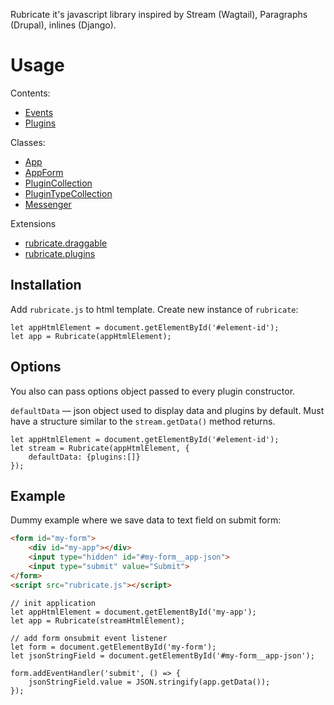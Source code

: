 Rubricate it's javascript library inspired by Stream (Wagtail), Paragraphs (Drupal), inlines (Django).


Usage
=====

Contents:
- [Events](docs/events.md)
- [Plugins](docs/plugins.md)

Classes:
- [App](docs/classes/App.md)
- [AppForm](docs/classes/StreamForm.md)
- [PluginCollection](docs/classes/PluginCollection.md)
- [PluginTypeCollection](docs/classes/PluginTypeCollection.md)
- [Messenger](docs/classes/Messenger.md)

Extensions
- [rubricate.draggable](docs/extensions/rubricate.draggable.md)
- [rubricate.plugins](docs/extensions/rubricate.plugins.md)

Installation
------------

Add `rubricate.js` to html template.
Create new instance of `rubricate`:

```$js
let appHtmlElement = document.getElementById('#element-id');
let app = Rubricate(appHtmlElement);
```

Options
-------

You also can pass options object passed to every plugin constructor.

`defaultData` — json object used to display data and plugins by default. Must have a structure similar to the `stream.getData()` method returns.
```$js
let appHtmlElement = document.getElementById('#element-id');
let stream = Rubricate(appHtmlElement, {
    defaultData: {plugins:[]}
});
```

Example
-------
Dummy example where we save data to text field on submit form:


```html
<form id="my-form">
    <div id="my-app"></div>
    <input type="hidden" id="#my-form__app-json">
    <input type="submit" value="Submit">
</form>
<script src="rubricate.js"></script>
```

```$js
// init application
let appHtmlElement = document.getElementById('my-app');
let app = Rubricate(streamHtmlElement);

// add form onsubmit event listener
let form = document.getElementById('my-form');
let jsonStringField = document.getElementById('#my-form__app-json');

form.addEventHandler('submit', () => {
    jsonStringField.value = JSON.stringify(app.getData());
});
```